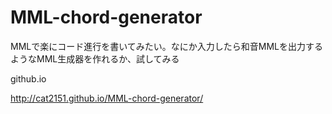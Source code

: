 # MML-chord-generator
MMLで楽にコード進行を書いてみたい。なにか入力したら和音MMLを出力するようなMML生成器を作れるか、試してみる

github.io

http://cat2151.github.io/MML-chord-generator/
